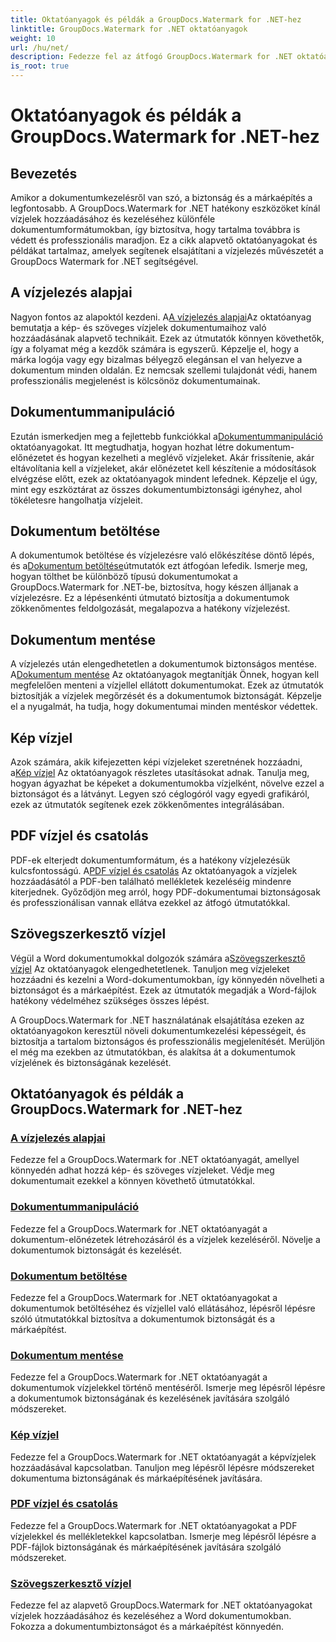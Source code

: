 ```yaml
---
title: Oktatóanyagok és példák a GroupDocs.Watermark for .NET-hez
linktitle: GroupDocs.Watermark for .NET oktatóanyagok
weight: 10
url: /hu/net/
description: Fedezze fel az átfogó GroupDocs.Watermark for .NET oktatóanyagokat. Ismerje meg a vízjelek hozzáadását, kezelését és biztonságossá tételét különféle dokumentumformátumokban a lépésenkénti útmutatók segítségével.
is_root: true
---
```


# Oktatóanyagok és példák a GroupDocs.Watermark for .NET-hez

## Bevezetés

Amikor a dokumentumkezelésről van szó, a biztonság és a márkaépítés a legfontosabb. A GroupDocs.Watermark for .NET hatékony eszközöket kínál vízjelek hozzáadásához és kezeléséhez különféle dokumentumformátumokban, így biztosítva, hogy tartalma továbbra is védett és professzionális maradjon. Ez a cikk alapvető oktatóanyagokat és példákat tartalmaz, amelyek segítenek elsajátítani a vízjelezés művészetét a GroupDocs Watermark for .NET segítségével.

## A vízjelezés alapjai

 Nagyon fontos az alapoktól kezdeni. A[A vízjelezés alapjai](./watermarking-basics/)Az oktatóanyag bemutatja a kép- és szöveges vízjelek dokumentumaihoz való hozzáadásának alapvető technikáit. Ezek az útmutatók könnyen követhetők, így a folyamat még a kezdők számára is egyszerű. Képzelje el, hogy a márka logója vagy egy bizalmas bélyegző elegánsan el van helyezve a dokumentum minden oldalán. Ez nemcsak szellemi tulajdonát védi, hanem professzionális megjelenést is kölcsönöz dokumentumainak.

## Dokumentummanipuláció

 Ezután ismerkedjen meg a fejlettebb funkciókkal a[Dokumentummanipuláció](./document-manipulation/) oktatóanyagokat. Itt megtudhatja, hogyan hozhat létre dokumentum-előnézetet és hogyan kezelheti a meglévő vízjeleket. Akár frissítenie, akár eltávolítania kell a vízjeleket, akár előnézetet kell készítenie a módosítások elvégzése előtt, ezek az oktatóanyagok mindent lefednek. Képzelje el úgy, mint egy eszköztárat az összes dokumentumbiztonsági igényhez, ahol tökéletesre hangolhatja vízjeleit.

## Dokumentum betöltése

 A dokumentumok betöltése és vízjelezésre való előkészítése döntő lépés, és a[Dokumentum betöltése](./document-loadings/)útmutatók ezt átfogóan lefedik. Ismerje meg, hogyan tölthet be különböző típusú dokumentumokat a GroupDocs.Watermark for .NET-be, biztosítva, hogy készen álljanak a vízjelezésre. Ez a lépésenkénti útmutató biztosítja a dokumentumok zökkenőmentes feldolgozását, megalapozva a hatékony vízjelezést.

## Dokumentum mentése

 A vízjelezés után elengedhetetlen a dokumentumok biztonságos mentése. A[Dokumentum mentése](./document-savings/) Az oktatóanyagok megtanítják Önnek, hogyan kell megfelelően menteni a vízjellel ellátott dokumentumokat. Ezek az útmutatók biztosítják a vízjelek megőrzését és a dokumentumok biztonságát. Képzelje el a nyugalmát, ha tudja, hogy dokumentumai minden mentéskor védettek.

## Kép vízjel

 Azok számára, akik kifejezetten képi vízjeleket szeretnének hozzáadni, a[Kép vízjel](./image-watermarkings/) Az oktatóanyagok részletes utasításokat adnak. Tanulja meg, hogyan ágyazhat be képeket a dokumentumokba vízjelként, növelve ezzel a biztonságot és a látványt. Legyen szó céglogóról vagy egyedi grafikáról, ezek az útmutatók segítenek ezek zökkenőmentes integrálásában.

## PDF vízjel és csatolás

 PDF-ek elterjedt dokumentumformátum, és a hatékony vízjelezésük kulcsfontosságú. A[PDF vízjel és csatolás](./pdf-watermarking-attachments/) Az oktatóanyagok a vízjelek hozzáadásától a PDF-ben található mellékletek kezeléséig mindenre kiterjednek. Győződjön meg arról, hogy PDF-dokumentumai biztonságosak és professzionálisan vannak ellátva ezekkel az átfogó útmutatókkal.

## Szövegszerkesztő vízjel

 Végül a Word dokumentumokkal dolgozók számára a[Szövegszerkesztő vízjel](./word-processing-watermarkings/) Az oktatóanyagok elengedhetetlenek. Tanuljon meg vízjeleket hozzáadni és kezelni a Word-dokumentumokban, így könnyedén növelheti a biztonságot és a márkaépítést. Ezek az útmutatók megadják a Word-fájlok hatékony védelméhez szükséges összes lépést.

A GroupDocs.Watermark for .NET használatának elsajátítása ezeken az oktatóanyagokon keresztül növeli dokumentumkezelési képességeit, és biztosítja a tartalom biztonságos és professzionális megjelenítését. Merüljön el még ma ezekben az útmutatókban, és alakítsa át a dokumentumok vízjelének és biztonságának kezelését.
## Oktatóanyagok és példák a GroupDocs.Watermark for .NET-hez 
### [A vízjelezés alapjai](./watermarking-basics/)
Fedezze fel a GroupDocs.Watermark for .NET oktatóanyagát, amellyel könnyedén adhat hozzá kép- és szöveges vízjeleket. Védje meg dokumentumait ezekkel a könnyen követhető útmutatókkal.
### [Dokumentummanipuláció](./document-manipulation/)
Fedezze fel a GroupDocs.Watermark for .NET oktatóanyagát a dokumentum-előnézetek létrehozásáról és a vízjelek kezeléséről. Növelje a dokumentumok biztonságát és kezelését.
### [Dokumentum betöltése](./document-loadings/)
Fedezze fel a GroupDocs.Watermark for .NET oktatóanyagokat a dokumentumok betöltéséhez és vízjellel való ellátásához, lépésről lépésre szóló útmutatókkal biztosítva a dokumentumok biztonságát és a márkaépítést.
### [Dokumentum mentése](./document-savings/)
Fedezze fel a GroupDocs.Watermark for .NET oktatóanyagát a dokumentumok vízjelekkel történő mentéséről. Ismerje meg lépésről lépésre a dokumentumok biztonságának és kezelésének javítására szolgáló módszereket.
### [Kép vízjel](./image-watermarkings/)
Fedezze fel a GroupDocs.Watermark for .NET oktatóanyagát a képvízjelek hozzáadásával kapcsolatban. Tanuljon meg lépésről lépésre módszereket dokumentuma biztonságának és márkaépítésének javítására.
### [PDF vízjel és csatolás](./pdf-watermarking-attachments/)
Fedezze fel a GroupDocs.Watermark for .NET oktatóanyagokat a PDF vízjelekkel és mellékletekkel kapcsolatban. Ismerje meg lépésről lépésre a PDF-fájlok biztonságának és márkaépítésének javítására szolgáló módszereket.
### [Szövegszerkesztő vízjel](./word-processing-watermarkings/)
Fedezze fel az alapvető GroupDocs.Watermark for .NET oktatóanyagokat vízjelek hozzáadásához és kezeléséhez a Word dokumentumokban. Fokozza a dokumentumbiztonságot és a márkaépítést könnyedén.